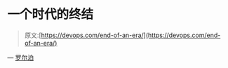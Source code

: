 # 一个时代的终结

> 原文:[https://devops.com/end-of-an-era/](https://devops.com/end-of-an-era/)

— [罗尔泊](https://devops.com/author/breselman/)